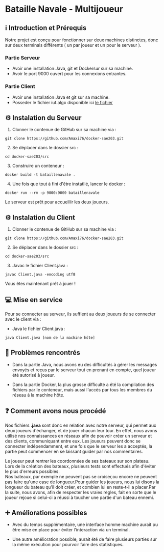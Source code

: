 # Bataille Navale - Multijoueur

## ℹ Introduction et Prérequis

Notre projet est conçu pour fonctionner sur deux machines distinctes, donc sur deux terminals différents ( un par joueur et un pour le serveur ). 

### Partie Serveur
- Avoir une installation Java, git et Dockersur sur sa machine.
- Avoir le port 9000 ouvert pour les connexions entrantes.

### Partie Client 
- Avoir une installation Java et git sur sa machine.
- Posseder le fichier iut.algo disponible ici [le fichier](https://diw.iut.univ-lehavre.fr/pedago/info1/R1_01_Init_Dev/ressources/fichiersource/java_installation/iut.jar)


## ⚙️ Instalation du Serveur 

1. Clonner le contenue de GitHub sur sa machine via : 
```shell
git clone https://github.com/Amaxi76/docker-sae203.git
```

2. Se déplacer dans le dossier src :
```shell
cd docker-sae203/src
```

3. Construire un conteneur :
```shell
docker build -t bataillenavale .
```

4. Une fois que tout à fini d'être instatllé, lancer le docker :
```shell
docker run --rm -p 9000:9000 bataillenavale
```

Le serveur est prêt pour accueillir les deux joueurs.

## ⚙️ Instalation du Client

1. Clonner le contenue de GitHub sur sa machine via : 
```shell
git clone https://github.com/Amaxi76/docker-sae203.git
```

2. Se déplacer dans le dossier src :
```shell
cd docker-sae203/src
```

3. Javac le fichier Client.java  :
```shell
javac Client.java -encoding utf8
```

Vous êtes maintenant prêt à jouer ! 

## 💻 Mise en service

Pour se connecter au serveur, ils suffient au deux joueurs de se connecter avec le client via :
- Java le fichier Client.java  :
```shell
java Client.java [nom de la machine hôte]
```

## 💬 Problèmes rencontrés

- Dans la partie Java, nous avons eu des difficultés à gérer les messages envoyés et reçus par le serveur tout en prenant en compte, quel joueur été autorisé à joueur.

- Dans la partie Docker, la plus grosse difficulté a été la compilation des fichiers par le conteneur, mais aussi l'accès par tous les membres du réseau à la machine hôte.

## ❓ Comment avons nous procédé

Nos fichiers **.java** sont donc en relation avec notre serveur, qui permet aux deux joueurs d'échanger, et de jouer chacun leur tour. En effet, nous avons utilisé nos connaissances en réseaux afin de pouvoir créer un serveur et des clients, communiquant entre eux. Les joueurs peuvent donc se connecter indépendamment, et une fois que le serveur les a acceptés, la partie peut commencer en se laissant guider par nos commentaires.   

Le joueur peut rentrer les coordonnées de ses bateaux sur son plateau. Lors de la création des bateaux, plusieurs tests sont effectués afin d'éviter le plus d'erreurs possibles.   
Nos bateaux, par exemple ne peuvent pas se croiser,ou encore ne peuvent pas faire qu'une case de longueur.Pour guider les joueurs, nous lui disons la longueur du bateau qu'il doit créer, et combien lui en reste-t-il a placer.Par la suite, nous avons, afin de respecter les vraies règles, fait en sorte que le joueur rejoue si celui-ci a réussi à toucher une partie d'un bateau ennemi.   

## ➕ Améliorations possibles

- Avec du temps supplémentaire, une interface homme machine aurait pu être mise en place pour éviter l'interaction via un terminal.

- Une autre amélioration possible, aurait été de faire plusieurs parties sur la même exécution pour pourvoir faire des statistiques.
